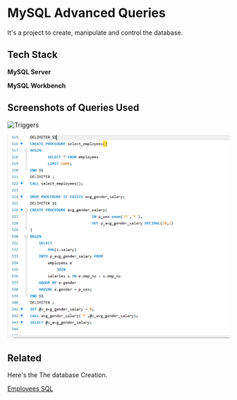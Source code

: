 
# MySQL Advanced Queries

It's a project to create, manipulate and control the database.

## Tech Stack

**MySQL Server**

**MySQL Workbench**


## Screenshots of Queries Used

![Triggers](https://drive.google.com/file/d/1CYlB9_L8-YJPs5XqopPs_C3GaRLDyp2R/view?usp=sharing)

![Procedures & Functions](https://github.com/AshrafAaref21/Advanced-MySQL/blob/9bd5e6c2962e3d11789b1b2c86511f4a0a7c3b3a/fun.png)


## Related

Here's the The database Creation.

[Employees SQL](https://www.dropbox.com/s/znmjrtlae6vt4zi/employees.sql?dl=0)

